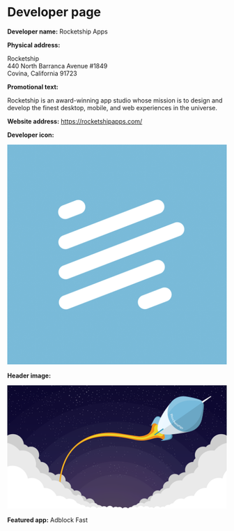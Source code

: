 # Developer page

**Developer name:** Rocketship Apps

**Physical address:**

Rocketship  
440 North Barranca Avenue #1849  
Covina, California 91723

**Promotional text:**

Rocketship is an award-winning app studio whose mission is to design and develop the finest desktop,
mobile, and web experiences in the universe.

**Website address:** https://rocketshipapps.com/

**Developer icon:**

![Icon](developer-icon.png)

**Header image:**

![Header](header.png)

**Featured app:** Adblock Fast
